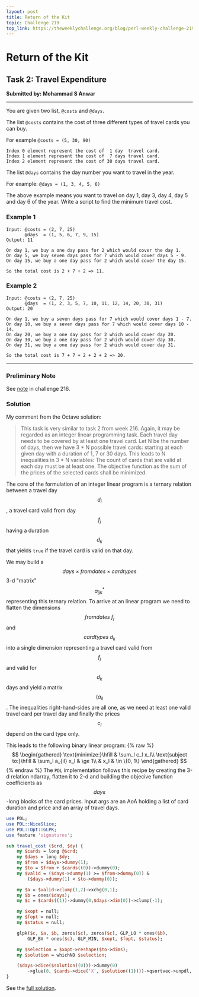 ```yaml
---
layout: post
title: Return of the Kit
topic: Challenge 219
top_link: https://theweeklychallenge.org/blog/perl-weekly-challenge-219
---
```

# Return of the Kit

## Task 2: Travel Expenditure
**Submitted by: Mohammad S Anwar**

---
You are given two list, `@costs` and `@days`.

The list `@costs` contains the cost of three different types of travel cards you can buy.

For example `@costs = (5, 30, 90)`
```
Index 0 element represent the cost of  1 day  travel card.
Index 1 element represent the cost of  7 days travel card.
Index 2 element represent the cost of 30 days travel card.
```
The list `@days` contains the day number you want to travel in the year.

For example: `@days = (1, 3, 4, 5, 6)`

The above example means you want to travel on day 1, day 3, day 4, day 5 and day 6 of the year.
Write a script to find the minimum travel cost.

### Example 1
```
Input: @costs = (2, 7, 25)
       @days  = (1, 5, 6, 7, 9, 15)
Output: 11

On day 1, we buy a one day pass for 2 which would cover the day 1.
On day 5, we buy seven days pass for 7 which would cover days 5 - 9.
On day 15, we buy a one day pass for 2 which would cover the day 15.

So the total cost is 2 + 7 + 2 => 11.
```
### Example 2
```
Input: @costs = (2, 7, 25)
       @days  = (1, 2, 3, 5, 7, 10, 11, 12, 14, 20, 30, 31)
Output: 20

On day 1, we buy a seven days pass for 7 which would cover days 1 - 7.
On day 10, we buy a seven days pass for 7 which would cover days 10 - 14.
On day 20, we buy a one day pass for 2 which would cover day 20.
On day 30, we buy a one day pass for 2 which would cover day 30.
On day 31, we buy a one day pass for 2 which would cover day 31.

So the total cost is 7 + 7 + 2 + 2 + 2 => 20.
```
---
### Preliminary Note

See [note](https://github.sommrey.de/the-bears-den/2024/02/27/ch-216.html#preliminary-note) in challenge 216.

### Solution
My comment from the Octave solution:

> This task is very similar to task 2 from week 216.  Again, it may
> be regarded as an integer linear programming task.
> Each travel day needs to be covered by at least one travel card.
> Let N be the number of days, then we have 3 * N possible travel
> cards: starting at each given day with a duration of 1, 7 or 30
> days.  This leads to N inequalities in 3 * N variables: The count
> of cards that are valid at each day must be at least one.  The
> objective function as the sum of the prices of the selected cards
> shall be minimized.

The core of the formulation of an integer linear program is a ternary relation between a travel day $$d_i$$, a travel card valid from day $$f_j$$ having a duration $$d_k$$ that yields `true` if the travel card is valid on that day.

We may build a $$\mathit{days} \times \mathit{fromdates} \times \mathit{cardtypes}$$
3-d "matrix" $$a_{ijk}^*$$ representing this ternary relation.
To arrive at an linear program we need to flatten the dimensions $$\mathit{fromdates}\;f_j$$ and
$$\mathit{cardtypes}\;d_k$$ into a single dimension representing a travel card valid from $$f_j$$
and valid for $$d_k$$ days and yield a matrix $$(a_{il}$$.
The inequalities right-hand-sides are all one, as we need at least one valid travel card per travel day and finally the prices $$c_l$$ depend on the card type only.

This leads to the following binary linear program:
{% raw %}
$$
\begin{gathered}
\text{minimize:}\hfill & \sum_l c_l x_l\\
\text{subject to:}\hfill & \sum_l a_{il} x_l & \ge 1\\
& x_l & \in \{0, 1\}
\end{gathered}
$$
{% endraw %}
The `PDL` implementation follows this recipe by creating the 3-d relation ndarray, flatten it to 2-d
and building the objecive function coefficients as $$\mathit{days}$$-long blocks of the card prices.
Input args are an AoA holding a list of card duration and price and an array of travel days.
```perl
use PDL;
use PDL::NiceSlice;
use PDL::Opt::GLPK;
use feature 'signatures';

sub travel_cost ($crd, $dy) {
    my $cards = long @$crd;
    my $days = long $dy;
    my $from = $days->dummy(1);
    my $to = $from + $cards((0))->dummy(0);
    my $valid = ($days->dummy(1) >= $from->dummy(0)) &
        ($days->dummy(1) < $to->dummy(0));

    my $a = $valid->clump(1,2)->xchg(0,1);
    my $b = ones($days);
    my $c = $cards((1))->dummy(0,$days->dim(0))->clump(-1);

    my $xopt = null;
    my $fopt = null;
    my $status = null;

    glpk($c, $a, $b, zeros($c), zeros($c), GLP_LO * ones($b),
        GLP_BV * ones($c), GLP_MIN, $xopt, $fopt, $status);

    my $selection = $xopt->reshape($to->dims);
    my $solution = whichND $selection;

    ($days->dice($solution((0)))->dummy(0)
        ->glue(0, $cards->dice('X', $solution((1))))->qsortvec->unpdl, $fopt);
}

```

See the [full solution](https://github.com/manwar/perlweeklychallenge-club/blob/master/challenge-219/jo-37/perl/ch-2.pl).
